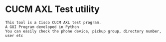 # CUCM AXL Test utility


```
This tool is a Cisco CUCM AXL test program.
A GUI Program developed in Python
You can easily check the phone device, pickup group, directory number, user etc
```
